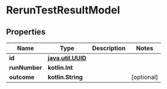 
# RerunTestResultModel

## Properties
| Name | Type | Description | Notes |
| ------------ | ------------- | ------------- | ------------- |
| **id** | [**java.util.UUID**](java.util.UUID.md) |  |  |
| **runNumber** | **kotlin.Int** |  |  |
| **outcome** | **kotlin.String** |  |  [optional] |



